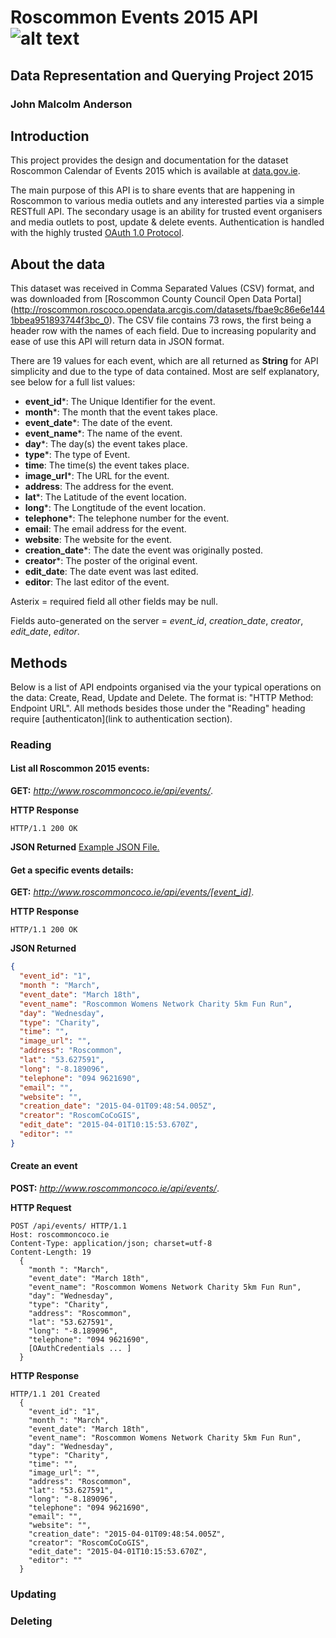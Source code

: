 # Roscommon Events 2015 API ![alt text](http://me.johnmalcolmdesign.com/RosLogo80.png "Logo Title Text 1")
## Data Representation and Querying Project 2015 
### John Malcolm Anderson 

## Introduction 
This project provides the design and documentation for the dataset Roscommon Calendar of Events 2015 which is available at [data.gov.ie](http://roscommon.roscoco.opendata.arcgis.com/datasets/fbae9c86e6e1441bbea951893744f3bc_0). 

The main purpose of this API is to share events that are happening in Roscommon to various media outlets and any interested parties via a simple RESTfull API. The secondary usage is an ability for trusted event organisers and media outlets to post, update & delete events. Authentication is handled with the highly trusted [OAuth 1.0 Protocol](http://tools.ietf.org/html/rfc5849).  

## About the data
This dataset was received in Comma Separated Values (CSV) format, and was downloaded from [Roscommon County Council Open Data Portal] (http://roscommon.roscoco.opendata.arcgis.com/datasets/fbae9c86e6e1441bbea951893744f3bc_0).
The CSV file contains 73 rows, the first being a header row with the names of each field. Due to increasing popularity and ease of use this API will return data in JSON format. 

There are 19 values for each event, which are all returned as **String** for API simplicity and due to the type of data contained. Most are self explanatory, see below for a full list values:
- **event_id***: The Unique Identifier for the event.
- **month***: The month that the event takes place.
- **event_date***: The date of the event.
- **event_name***: The name of the event.
- **day***: The day(s) the event takes place.
- **type***: The type of Event.
- **time**: The time(s) the event takes place. 
- **image_url***: The URL for the event.
- **address**: The address for the event. 
- **lat***: The Latitude of the event location. 
- **long***: The Longtitude of the event location. 
- **telephone***: The telephone number for the event.
- **email**: The email address for the event.
- **website**: The website for the event.
- **creation_date***: The date the event was originally posted.
- **creator***: The poster of the original event.
- **edit_date**: The date event was last edited.
- **editor**: The last editor of the event.

Asterix = required field all other fields may be null.

Fields auto-generated on the server = *event_id*,  *creation_date*, *creator*, *edit_date*, *editor*.

## Methods
Below is a list of API endpoints organised via the your typical operations on the data: Create, Read, Update and Delete. The format is: "HTTP Method: Endpoint URL". All methods besides those under the "Reading" heading require [authenticaton](link to authentication section).

### Reading
#### List all Roscommon 2015 events:
**GET:** *http://www.roscommoncoco.ie/api/events/*.

**HTTP Response**
```http
HTTP/1.1 200 OK
```

**JSON Returned**
[Example JSON File.](http://me.johnmalcolmdesign.com/roscommon_events_2015.json)

#### Get a specific events details:
**GET:** *http://www.roscommoncoco.ie/api/events/[event_id]*.

**HTTP Response**
```http
HTTP/1.1 200 OK
```
**JSON Returned**
```json
{
  "event_id": "1",
  "month ": "March",
  "event_date": "March 18th",
  "event_name": "Roscommon Womens Network Charity 5km Fun Run",
  "day": "Wednesday",
  "type": "Charity",
  "time": "",
  "image_url": "",
  "address": "Roscommon",
  "lat": "53.627591",
  "long": "-8.189096",
  "telephone": "094 9621690",
  "email": "",
  "website": "",
  "creation_date": "2015-04-01T09:48:54.005Z",
  "creator": "RoscomCoCoGIS",
  "edit_date": "2015-04-01T10:15:53.670Z",
  "editor": ""
}
```
#### Create an event
**POST:** *http://www.roscommoncoco.ie/api/events/*.

**HTTP Request**
```http
POST /api/events/ HTTP/1.1
Host: roscommoncoco.ie
Content-Type: application/json; charset=utf-8
Content-Length: 19
  {
    "month ": "March",
    "event_date": "March 18th",
    "event_name": "Roscommon Womens Network Charity 5km Fun Run",
    "day": "Wednesday",
    "type": "Charity",
    "address": "Roscommon",
    "lat": "53.627591",
    "long": "-8.189096",
    "telephone": "094 9621690",
    [OAuthCredentials ... ]
  }

```

**HTTP Response**
```http
HTTP/1.1 201 Created
  {
    "event_id": "1",
    "month ": "March",
    "event_date": "March 18th",
    "event_name": "Roscommon Womens Network Charity 5km Fun Run",
    "day": "Wednesday",
    "type": "Charity",
    "time": "",
    "image_url": "",
    "address": "Roscommon",
    "lat": "53.627591",
    "long": "-8.189096",
    "telephone": "094 9621690",
    "email": "",
    "website": "",
    "creation_date": "2015-04-01T09:48:54.005Z",
    "creator": "RoscomCoCoGIS",
    "edit_date": "2015-04-01T10:15:53.670Z",
    "editor": ""
  }
```

### Updating

### Deleting


